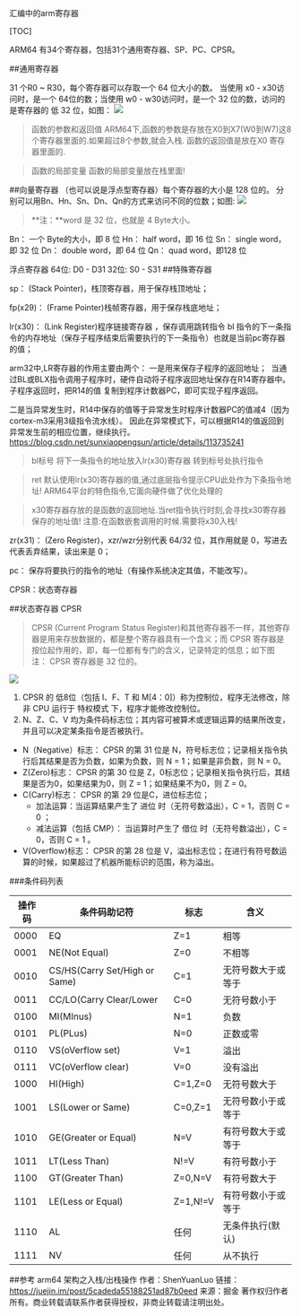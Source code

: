 汇编中的arm寄存器

[TOC]

ARM64 有34个寄存器，包括31个通用寄存器、SP、PC、CPSR。

##通用寄存器

31 个R0 ~ R30，每个寄存器可以存取一个 64 位大小的数。 当使用 x0 - x30访问时，是一个 64位的数；当使用 w0 - w30访问时，是一个 32 位的数，访问的是寄存器的 低 32 位，如图：
![](https://user-gold-cdn.xitu.io/2019/4/10/16a0767e0f05dc2a?imageView2/0/w/1280/h/960/ignore-error/1)

>函数的参数和返回值
ARM64下,函数的参数是存放在X0到X7(W0到W7)这8个寄存器里面的.如果超过8个参数,就会入栈.
函数的返回值是放在X0 寄存器里面的.

>函数的局部变量
函数的局部变量放在栈里面!


##向量寄存器
（也可以说是浮点型寄存器）每个寄存器的大小是 128 位的。 分别可以用Bn、Hn、Sn、Dn、Qn的方式来访问不同的位数；如图:
![](https://user-gold-cdn.xitu.io/2019/4/10/16a0767e95cd5e8a?imageView2/0/w/1280/h/960/ignore-error/1)

>**注：**word 是 32 位，也就是 4 Byte大小。


Bn： 一个 Byte的大小，即 8 位
Hn： half word，即 16 位
Sn： single word，即 32 位
Dn： double word，即 64 位
Qn： quad word，即128 位

浮点寄存器 
64位: D0 - D31 
32位: S0 - S31
##特殊寄存器

sp： (Stack Pointer)，栈顶寄存器，用于保存栈顶地址；

fp(x29)： (Frame Pointer)栈帧寄存器，用于保存栈底地址；

lr(x30)： (Link Register)程序链接寄存器 ，保存调用跳转指令 bl 指令的下一条指令的内存地址（保存子程序结束后需要执行的下一条指令）也就是当前pc寄存器的值；

arm32中,LR寄存器的作用主要由两个：
一是用来保存子程序的返回地址； 
当通过BL或BLX指令调用子程序时，硬件自动将子程序返回地址保存在R14寄存器中。子程序返回时，把R14的值
复制到程序计数器PC，即可实现子程序返回。

二是当异常发生时，R14中保存的值等于异常发生时程序计数器PC的值减4（因为cortex-m3采用3级指令流水线）。
因此在异常模式下，可以根据R14的值返回到异常发生前的相应位置，继续执行。
https://blog.csdn.net/sunxiaopengsun/article/details/113735241

>bl标号
将下一条指令的地址放入lr(x30)寄存器
转到标号处执行指令

>ret
默认使用lr(x30)寄存器的值,通过底层指令提示CPU此处作为下条指令地址!
ARM64平台的特色指令,它面向硬件做了优化处理的

>x30寄存器存放的是函数的返回地址.当ret指令执行时刻,会寻找x30寄存器保存的地址值!
注意:在函数嵌套调用的时候.需要将x30入栈!

zr(x31)： (Zero Register)，xzr/wzr分别代表 64/32 位，其作用就是 0，写进去代表丢弃结果，读出来是 0；

pc： 保存将要执行的指令的地址（有操作系统决定其值，不能改写）。

CPSR：状态寄存器

##状态寄存器 CPSR
>CPSR (Current Program Status Register)和其他寄存器不一样，其他寄存器是用来存放数据的，都是整个寄存器具有一个含义；而 CPSR 寄存器是按位起作用的，即，每一位都有专门的含义，记录特定的信息；如下图
注： CPSR 寄存器是 32 位的。

![](https://user-gold-cdn.xitu.io/2019/4/10/16a0767e9bb39861?imageView2/0/w/1280/h/960/ignore-error/1)

1. CPSR 的 低8位（包括 I、F、T 和 M[4：0]）称为控制位，程序无法修改，除非 CPU 运行于 特权模式 下，程序才能修改控制位。
2. N、Z、C、V 均为条件码标志位；其内容可被算术或逻辑运算的结果所改变，并且可以决定某条指令是否被执行。
 * N（Negative）标志： CPSR 的第 31 位是 N，符号标志位；记录相关指令执行后其结果是否为负数，如果为负数，则 N = 1；如果是非负数，则 N = 0。
 * Z(Zero)标志： CPSR 的第 30 位是 Z，0标志位；记录相关指令执行后，其结果是否为0，如果结果为0，则 Z = 1；如果结果不为0，则 Z = 0。
 * C(Carry)标志： CPSR 的第 29 位是C，进位标志位；
    * 加法运算：当运算结果产生了 进位 时（无符号数溢出），C = 1，否则 C = 0 ；
    * 减法运算（包括 CMP）： 当运算时产生了 借位 时（无符号数溢出），C = 0，否则 C = 1 。
 * V(Overflow)标志： CPSR 的第 28 位是 V，溢出标志位；在进行有符号数运算的时候，如果超过了机器所能标识的范围，称为溢出。

###条件码列表

|操作码|条件码助记符|标志|含义|
|----|----|----|----|
|0000|EQ|Z=1|相等|
|0001|NE(Not Equal)|Z=0|不相等|
|0010|CS/HS(Carry Set/High or Same)|C=1|无符号数大于或等于|
|0011|CC/LO(Carry Clear/Lower|C=0|无符号数小于|
|0100|MI(MInus)|N=1|负数|
|0101|PL(PLus)|N=0|正数或零|
|0110|VS(oVerflow set)|V=1|溢出|
|0111|VC(oVerflow clear)|V=0|没有溢出|
|1000|HI(High)|C=1,Z=0|无符号数大于|
|1001|LS(Lower or Same)|C=0,Z=1|无符号数小于或等于|
|1010|GE(Greater or Equal)|N=V|有符号数大于或等于|
|1011|LT(Less Than)|N!=V|有符号数小于|
|1100|GT(Greater Than)|Z=0,N=V|有符号数大于|
|1101|LE(Less or Equal)|Z=1,N!=V|有符号数小于或等于|
|1110|AL|任何|无条件执行(默认)|
|1111|NV|任何|从不执行|


##参考
arm64 架构之入栈/出栈操作
作者：ShenYuanLuo
链接：https://juejin.im/post/5cadeda55188251ad87b0eed
来源：掘金
著作权归作者所有。商业转载请联系作者获得授权，非商业转载请注明出处。